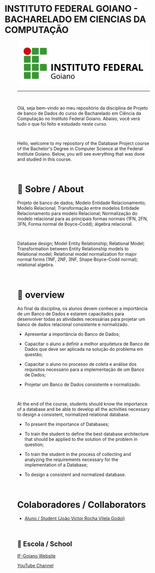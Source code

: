 # INSTITUTO FEDERAL GOIANO - BACHARELADO EM CIENCIAS DA COMPUTAÇÃO
<figure>

  <img src="logo IF-Goiano.png" alt="IF-Goiano logo">

---

<br>
  
Olá, seja bem-vindo ao meu repositório da disciplina de Projeto de banco de Dados do curso de Bacharelado em Ciência da Computação no Instituto Federal Goiano. Abaixo, você verá tudo o que foi feito e estudado neste curso.
  

<br>

  
Hello, welcome to my repository of the Database Project course of the Bachelor's Degree in Computer Science at the Federal Institute Goiano. Below, you will see everything that was done and studied in this course.

<br>

# :rocket: Sobre / About

Projeto de banco de dados; Modelo Entidade Relacionamento; Modelo Relacional;
Transformação entre modelos Entidade Relacionamento para modelo Relacional;
Normalização do modelo relacional para as principais formas normais (1FN, 2FN, 3FN, Forma
normal de Boyce-Codd); álgebra relacional.

<br>

Database design; Model Entity Relationship; Relational Model;
Transformation between Entity Relationship models to Relational model;
Relational model normalization for major normal forms (1NF, 2NF, 3NF, Shape
Boyce-Codd normal); relational algebra.

<br>

# :school_satchel: overview

Ao final da disciplina, os alunos devem conhecer a importância de um Banco de Dados
e estarem capacitados para desenvolver todas as atividades necessárias para projetar
um banco de dados relacional consistente e normalizado.

* Apresentar a importância do Banco de Dados;

* Capacitar o aluno a definir a melhor arquitetura de Banco de Dados que deve ser
aplicada na solução do problema em questão;

* Capacitar o aluno no processo de coleta e análise dos requisitos necessário para a
implementação de um Banco de Dados;

* Projetar um Banco de Dados consistente e normalizado.

<br>

At the end of the course, students should know the importance of a database
and be able to develop all the activities necessary to design
a consistent, normalized relational database.

* To present the importance of Databases;

* To train the student to define the best database architecture that should be applied to the solution of the problem in question;

* To train the student in the process of collecting and analyzing the requirements necessary for the implementation of a Database;

* To design a consistent and normalized database.

<br>


# Colaboradores / Collaborators

  * [Aluno / Student (João Victor Rocha Vilela Godoi)](https://github.com/Joao-Victor-RVG)

<br>


## 🏫 Escola / School 

[IF-Goiano Website](https://ifgoiano.edu.br/home/index.php)

[YouTube Channel](https://www.youtube.com/user/ifgoiano)

